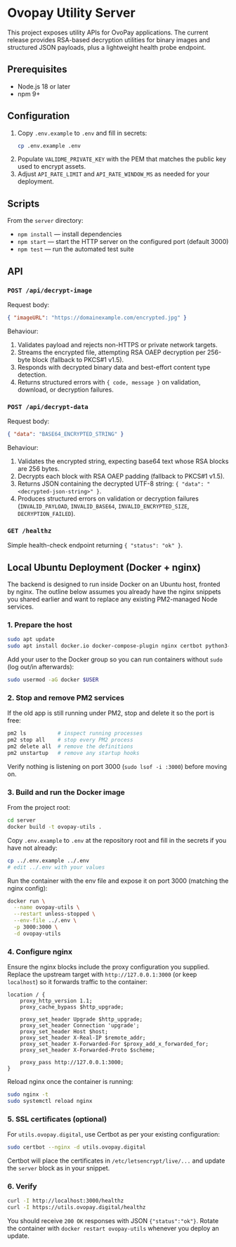 # Ovopay Utility Server

This project exposes utility APIs for OvoPay applications. The current release provides RSA-based decryption utilities for binary images and structured JSON payloads, plus a lightweight health probe endpoint.

## Prerequisites

- Node.js 18 or later
- npm 9+

## Configuration

1. Copy `.env.example` to `.env` and fill in secrets:
   ```bash
   cp .env.example .env
   ```
2. Populate `VALIDME_PRIVATE_KEY` with the PEM that matches the public key used to encrypt assets.
3. Adjust `API_RATE_LIMIT` and `API_RATE_WINDOW_MS` as needed for your deployment.

## Scripts

From the `server` directory:

- `npm install` — install dependencies
- `npm start` — start the HTTP server on the configured port (default 3000)
- `npm test` — run the automated test suite

## API

### `POST /api/decrypt-image`

Request body:

```json
{ "imageURL": "https://domainexample.com/encrypted.jpg" }
```

Behaviour:

1. Validates payload and rejects non-HTTPS or private network targets.
2. Streams the encrypted file, attempting RSA OAEP decryption per 256-byte block (fallback to PKCS#1 v1.5).
3. Responds with decrypted binary data and best-effort content type detection.
4. Returns structured errors with `{ code, message }` on validation, download, or decryption failures.

### `POST /api/decrypt-data`

Request body:

```json
{ "data": "BASE64_ENCRYPTED_STRING" }
```

Behaviour:

1. Validates the encrypted string, expecting base64 text whose RSA blocks are 256 bytes.
2. Decrypts each block with RSA OAEP padding (fallback to PKCS#1 v1.5).
3. Returns JSON containing the decrypted UTF-8 string: `{ "data": "<decrypted-json-string>" }`.
4. Produces structured errors on validation or decryption failures (`INVALID_PAYLOAD`, `INVALID_BASE64`, `INVALID_ENCRYPTED_SIZE`, `DECRYPTION_FAILED`).

### `GET /healthz`

Simple health-check endpoint returning `{ "status": "ok" }`.

## Local Ubuntu Deployment (Docker + nginx)

The backend is designed to run inside Docker on an Ubuntu host, fronted by nginx. The outline below assumes you already have the nginx snippets you shared earlier and want to replace any existing PM2-managed Node services.

### 1. Prepare the host

```bash
sudo apt update
sudo apt install docker.io docker-compose-plugin nginx certbot python3-certbot-nginx
```

Add your user to the Docker group so you can run containers without `sudo` (log out/in afterwards):

```bash
sudo usermod -aG docker $USER
```

### 2. Stop and remove PM2 services

If the old app is still running under PM2, stop and delete it so the port is free:

```bash
pm2 ls          # inspect running processes
pm2 stop all    # stop every PM2 process
pm2 delete all  # remove the definitions
pm2 unstartup   # remove any startup hooks
```

Verify nothing is listening on port 3000 (`sudo lsof -i :3000`) before moving on.

### 3. Build and run the Docker image

From the project root:

```bash
cd server
docker build -t ovopay-utils .
```

Copy `.env.example` to `.env` at the repository root and fill in the secrets if you have not already:

```bash
cp ../.env.example ../.env
# edit ../.env with your values
```

Run the container with the env file and expose it on port 3000 (matching the nginx config):

```bash
docker run \
  --name ovopay-utils \
  --restart unless-stopped \
  --env-file ../.env \
  -p 3000:3000 \
  -d ovopay-utils
```

### 4. Configure nginx

Ensure the nginx blocks include the proxy configuration you supplied. Replace the upstream target with `http://127.0.0.1:3000` (or keep `localhost`) so it forwards traffic to the container:

```nginx
location / {
    proxy_http_version 1.1;
    proxy_cache_bypass $http_upgrade;

    proxy_set_header Upgrade $http_upgrade;
    proxy_set_header Connection 'upgrade';
    proxy_set_header Host $host;
    proxy_set_header X-Real-IP $remote_addr;
    proxy_set_header X-Forwarded-For $proxy_add_x_forwarded_for;
    proxy_set_header X-Forwarded-Proto $scheme;

    proxy_pass http://127.0.0.1:3000;
}
```

Reload nginx once the container is running:

```bash
sudo nginx -t
sudo systemctl reload nginx
```

### 5. SSL certificates (optional)

For `utils.ovopay.digital`, use Certbot as per your existing configuration:

```bash
sudo certbot --nginx -d utils.ovopay.digital
```

Certbot will place the certificates in `/etc/letsencrypt/live/...` and update the `server` block as in your snippet.

### 6. Verify

```bash
curl -I http://localhost:3000/healthz
curl -I https://utils.ovopay.digital/healthz
```

You should receive `200 OK` responses with JSON `{"status":"ok"}`. Rotate the container with `docker restart ovopay-utils` whenever you deploy an update.
